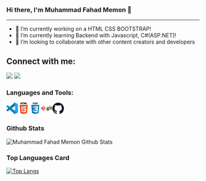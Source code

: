 ### Hi there, I'm Muhammad Fahad Memon 👋
<hr />

<!--fahadmemon1234/fahadmemon1234** is a ✨ _special_ ✨ repository because its `README.md` (this file) appears on your GitHub profile.

#### I'm a Developer

Here are some ideas to get you started: -->

- 🔭 I’m currently working on a HTML CSS BOOTSTRAP!
- 🌱 I’m currently learning Backend with Javascript, C#(ASP.NET)! 
- 👯 I’m looking to collaborate with other content creators and developers

## Connect with me:

[<img src="https://img.shields.io/badge/linkedin-%230177B5?style=flat&logo=linkedin&logoColor=white"/>][linkedin]
[<img src="https://img.shields.io/badge/instagram-%23E4415F?style=flat&logo=instagram&logoColor=white"/>][instagram]


### Languages and Tools:

<img align="left" alt="Visual Studio Code" width="30px" src="https://raw.githubusercontent.com/github/explore/80688e429a7d4ef2fca1e82350fe8e3517d3494d/topics/visual-studio-code/visual-studio-code.png" />
<img align="left" alt="HTML5" width="30px" src="https://raw.githubusercontent.com/github/explore/80688e429a7d4ef2fca1e82350fe8e3517d3494d/topics/html/html.png" />
<img align="left" alt="CSS3" width="30px" src="https://raw.githubusercontent.com/github/explore/80688e429a7d4ef2fca1e82350fe8e3517d3494d/topics/css/css.png" />

<!-- <img align="left" alt="MongoDB" width="30px" src="https://png.pngitem.com/pimgs/s/385-3850359_icon-mongodb-logo-hd-png-download.png" /> -->
<img align="left" alt="Git" width="30px" src="https://raw.githubusercontent.com/github/explore/80688e429a7d4ef2fca1e82350fe8e3517d3494d/topics/git/git.png" />
<img align="left" alt="GitHub" width="30px" src="https://raw.githubusercontent.com/github/explore/78df643247d429f6cc873026c0622819ad797942/topics/github/github.png" />


<br />
<br />

[instagram]: https://www.instagram.com/fahad_memon_graphic_designer/
[linkedin]: https://www.linkedin.com/in/muhammad-fahad-memon-53b9b2248/


###  Github Stats
![Muhammad Fahad Memon Github Stats](https://github-readme-stats.vercel.app/api?username=fahadmemon1234&show_icons=true&theme=radical)

### Top Languages Card
[![Top Langs](https://github-readme-stats.vercel.app/api/top-langs/?username=fahadmemon1234)](https://github.com/fahadmemon1234/github-readme-stats)


